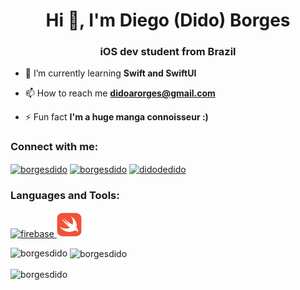 <h1 align="center">Hi 👋, I'm Diego (Dido) Borges</h1>
<h3 align="center">iOS dev student from Brazil</h3>

- 🌱 I’m currently learning **Swift and SwiftUI**

- 📫 How to reach me **didoarorges@gmail.com**

- ⚡ Fun fact **I'm a huge manga connoisseur :)**

<h3 align="left">Connect with me:</h3>
<p align="left">
<a href="https://twitter.com/borgesdido" target="blank"><img align="center" src="https://raw.githubusercontent.com/rahuldkjain/github-profile-readme-generator/master/src/images/icons/Social/twitter.svg" alt="borgesdido" height="30" width="40" /></a>
<a href="https://linkedin.com/in/borgesdido" target="blank"><img align="center" src="https://raw.githubusercontent.com/rahuldkjain/github-profile-readme-generator/master/src/images/icons/Social/linked-in-alt.svg" alt="borgesdido" height="30" width="40" /></a>
<a href="https://instagram.com/didodedido" target="blank"><img align="center" src="https://raw.githubusercontent.com/rahuldkjain/github-profile-readme-generator/master/src/images/icons/Social/instagram.svg" alt="didodedido" height="30" width="40" /></a>
</p>

<h3 align="left">Languages and Tools:</h3>
<p align="left"> <a href="https://firebase.google.com/" target="_blank" rel="noreferrer"> <img src="https://www.vectorlogo.zone/logos/firebase/firebase-icon.svg" alt="firebase" width="40" height="40"/> </a> <a href="https://developer.apple.com/swift/" target="_blank" rel="noreferrer"> <img src="https://raw.githubusercontent.com/devicons/devicon/master/icons/swift/swift-original.svg" alt="swift" width="40" height="40"/> </a> </p>

<p><img align="left" src="https://github-readme-stats.vercel.app/api/top-langs?username=borgesdido&show_icons=true&locale=en&layout=compact" alt="borgesdido" /></p>

<p>&nbsp;<img align="center" src="https://github-readme-stats.vercel.app/api?username=borgesdido&show_icons=true&locale=en" alt="borgesdido" /></p>

<p><img align="center" src="https://github-readme-streak-stats.herokuapp.com/?user=borgesdido&" alt="borgesdido" /></p>
